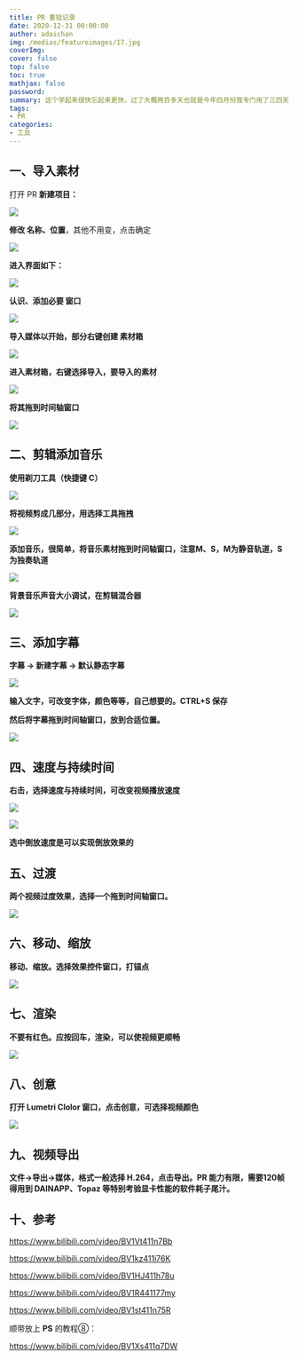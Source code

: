 ```yaml
---
title: PR 重拾记录
date: 2020-12-31 00:00:00
author: adaichan
img: /medias/featureimages/17.jpg
coverImg:
cover: false
top: false
toc: true
mathjax: false
password:
summary: 这个学起来很快忘起来更快，过了大概两百多天也就是今年四月份我专门用了三四天把基本操作都摸熟了做了个比较满意的视频。昨天打开 PR 想做点常见的效果结果有点懵，白云苍狗坏记性不如弹钢琴还是记录一下得了...
tags:
- PR
categories:
- 工具
---
```


## 一、导入素材

打开 PR **新建项目：**

![](1.1.png)

**修改 名称、位置**，其他不用变，点击确定

![](1.2.png)

**进入界面如下：**

![](1.3.png)

**认识、添加必要 窗口**

![](1.4.png)

**导入媒体以开始，部分右键创建 素材箱**

![](1.5.png)

**进入素材箱，右键选择导入，要导入的素材**

![](1.6.png)

**将其拖到时间轴窗口**

![](1.7.png)

## 二、剪辑添加音乐

**使用剃刀工具（快捷键 C）**

![](2.1.png)

**将视频剪成几部分，用选择工具拖拽**

![](2.2.png)

**添加音乐，很简单，将音乐素材拖到时间轴窗口，注意M、S，M为静音轨道，S为独奏轨道**

![](2.3.png)

**背景音乐声音大小调试，在剪辑混合器**

![](2.4.png)

## 三、添加字幕

**字幕 -> 新建字幕 -> 默认静态字幕**

![](3.1.png)

**输入文字，可改变字体，颜色等等，自己想要的。CTRL+S 保存**

**然后将字幕拖到时间轴窗口，放到合适位置。**

![](3.2.png)

## 四、速度与持续时间

**右击，选择速度与持续时间，可改变视频播放速度**

![](4.1.png)

![](4.2.png)

**选中倒放速度是可以实现倒放效果的**

## 五、过渡

**两个视频过度效果，选择一个拖到时间轴窗口。**

![](5.1.png)

## 六、移动、缩放

**移动、缩放。选择效果控件窗口，打锚点**

![](6.1.png)

## 七、渲染

**不要有红色。应按回车，渲染，可以使视频更顺畅**

![](7.1.png)

## 八、创意

**打开 Lumetri Clolor 窗口，点击创意，可选择视频颜色**

![](8.1.png)

## 九、视频导出

**文件->导出->媒体，格式一般选择 H.264，点击导出。PR 能力有限，需要120帧得用到 DAINAPP、Topaz 等特别考验显卡性能的软件耗子尾汁。**

## 十、参考

https://www.bilibili.com/video/BV1Vt411n7Bb

https://www.bilibili.com/video/BV1kz411i76K

https://www.bilibili.com/video/BV1HJ411h78u

https://www.bilibili.com/video/BV1R441177my

https://www.bilibili.com/video/BV1st411n75R

顺带放上 **PS** 的教程⑧：

https://www.bilibili.com/video/BV1Xs411q7DW